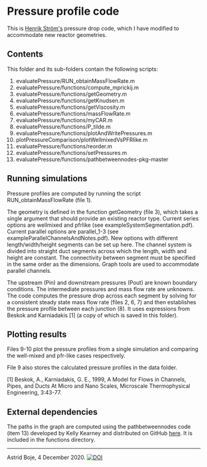 # Pressure profile code 

This is [Henrik Str&ouml;m's](https://www.chalmers.se/en/staff/Pages/henrik-strom.aspx) pressure drop code, which I have modified to accommodate new reactor geometries. 

## Contents

This folder and its sub-folders contain the following scripts:
1. evaluatePressure/RUN_obtainMassFlowRate.m
2. evaluatePressure/functions/compute_mprickij.m
3. evaluatePressure/functions/getGeometry.m
4. evaluatePressure/functions/getKnudsen.m
5. evaluatePressure/functions/getViscosity.m
6. evaluatePressure/functions/massFlowRate.m
7. evaluatePressure/functions/myCAR.m
8. evaluatePressure/functions/P_tilde.m
9. evaluatePressure/functions/plotAndWritePressures.m
10. plotPressureComparison/plotWellmixedVsPFRlike.m
11. evaluatePressure/functions/reorder.m
12. evaluatePressure/functions/setPressures.m
13. evaluatePressure/functions/pathbetweennodes-pkg-master

## Running simulations

Pressure profiles are computed by running the script RUN_obtainMassFlowRate (file 1). 

The geometry is defined in the function getGeometry (file 3), which takes a single argument that should provide an existing reactor type. Current series options are wellmixed and pfrlike (see exampleSystemSegmentation.pdf). Current parallel options are parallel_1-3 (see exampleParallelChannelsAndNotes.pdf). New options with different length/width/height segments can be set up here. The channel system is divided into straight duct segments across which the length, width and height are constant. The connectivity between segment must be specified in the same order as the dimensions. Graph tools are used to accommodate parallel channels.  

The upstream (Pin) and downstream pressures (Pout) are known boundary conditions. The intermediate pressures and mass flow rate are unknowns. The code computes the pressure drop across each segment by solving for a consistent steady state mass flow rate (files 2, 6, 7) and then establishes the pressure profile between each junction (8). It uses expressions from Beskok and Karniadakis [1] (a copy of which is saved in this folder). 

## Plotting results

Files 9-10 plot the pressure profiles from a single simulation and comparing the well-mixed and pfr-like cases respectively. 

File 9 also stores the calculated pressure profiles in the data folder. 

[1] Beskok, A., Karniadakis, G. E., 1999, A Model for Flows in Channels, Pipes, and Ducts At Micro and Nano Scales, Microscale Thermophysical Engineering, 3:43-77. 

## External dependencies

The paths in the graph are computed using the pathbetweennodes code (item 13) developed by Kelly Kearney and distributed on GitHub [here](https://github.com/kakearney/pathbetweennodes-pkg). It is included in the functions directory. 

---

Astrid Boje, 4 December 2020.
[![DOI](https://zenodo.org/badge/273471317.svg)](https://zenodo.org/badge/latestdoi/273471317)


